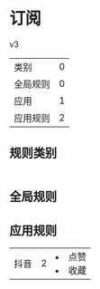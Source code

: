 # 订阅

v3

|||
| - |:-:|
|类别|0|
|全局规则|0|
|应用|1|
|应用规则|2|

## 规则类别

|||
| - |:-:|


## 全局规则



## 应用规则

||||
| - |:-:|-|
|抖音|2|<li>点赞<li>收藏|
